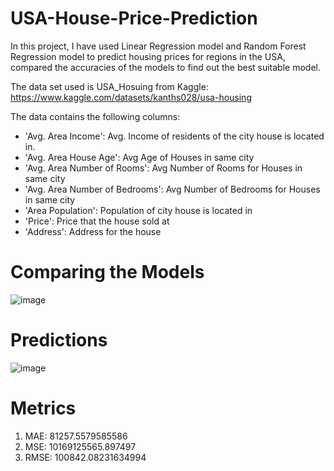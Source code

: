 # USA-House-Price-Prediction

In this project, I have used Linear Regression model and Random Forest Regression model to predict housing prices for regions in the USA, compared the accuracies of the models to find out the best suitable model.

The data set used is USA_Hosuing from Kaggle: https://www.kaggle.com/datasets/kanths028/usa-housing

The data contains the following columns:

* 'Avg. Area Income': Avg. Income of residents of the city house is located in.
* 'Avg. Area House Age': Avg Age of Houses in same city
* 'Avg. Area Number of Rooms': Avg Number of Rooms for Houses in same city
* 'Avg. Area Number of Bedrooms': Avg Number of Bedrooms for Houses in same city
* 'Area Population': Population of city house is located in
* 'Price': Price that the house sold at
* 'Address': Address for the house

# Comparing the Models
![image](https://user-images.githubusercontent.com/89356811/179360273-e4fc633c-0929-4155-a96b-856e9501ee80.png)

# Predictions
![image](https://user-images.githubusercontent.com/89356811/179360281-9950d90d-8883-4907-be6d-9c50600973bb.png)

# Metrics

1. MAE: 81257.5579585586
2. MSE: 10169125565.897497
3. RMSE: 100842.08231634994
